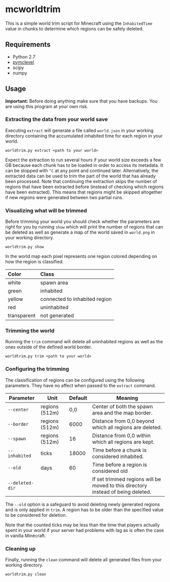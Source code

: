 mcworldtrim
===========

This is a simple world trim script for Minecraft using the `InhabitedTime`
value in chunks to determine which regions can be safely deleted.

## Requirements

* Python 2.7
* [pymclevel](https://github.com/mcedit/pymclevel)
* scipy
* numpy

## Usage

**Important:** Before doing anything make sure that you have backups. You are using this program at your own risk. 

### Extracting the data from your world save

Executing `extract` will generate a file called `world.json` in your working directory containing
the accumulated inhabited time for each region in your world.

```
worldtrim.py extract <path to your world>
```

Expect the extraction to run several hours if your world size exceeds a few GB
because each chunk has to be loaded in order to access its metadata.
It can be stopped with `^C` at any point and continued later.
Alternatively, the extracted data can be used to trim the part of the world that has already been processed.
Note that continuing the extraction skips the number of regions that have been extracted before
(instead of checking which regions have been extracted).
This means that regions might be skipped altogether if new regions were generated between two partial runs.

### Visualizing what will be trimmed

Before trimming your world you should check whether the parameters are right for you by running `show`
which will print the number of regions that can be deleted as well as generate a map of the world
saved in `world.png` in your working directory.

```
worldtrim.py show
```

In the world map each pixel represents one region colored depending on how the region is classified.

Color  | Class
:----- | :---------
white  | spawn area
green  | inhabited
yellow | connected to inhabited region
red    | uninhabited
transparent | not generated

### Trimming the world

Running the `trim` command will delete all uninhabited regions as well as the ones outside of the defined world border.

```
worldtrim.py trim <path to your world>
```

### Configuring the trimming

The classification of regions can be configured using the following parameters.
They have no affect when passed to the `extract` command.

Parameter | Unit | Default | Meaning
--------- | ---- | ------- | -------
`--center` | regions (512m) | 0,0 | Center of both the spawn area and the map border.
`--border` | regions (512m) | 6000 | Distance from 0,0 beyond which all regions are deleted.
`--spawn` | regions (512m) | 16 | Distance from 0,0 within which all regions are kept.
`--inhabited` | ticks | 18000 | Time before a chunk is considered inhabited.
`--old` | days | 60 | Time before a region is considered old
`--deleted-dir` | | | If set trimmed regions will be moved to this directory instead of being deleted.

The `--old` option is a safeguard to avoid deleting newly generated regions and is only applied in `trim`.
A region has to be older than the specified value to be considered for deletion.

Note that the counted ticks may be less than the time that players actually spent in your world if your server
had problems with lag as is often the case in vanilla Minecraft.

### Cleaning up

Finally, running the `clean` command will delete all generated files from your working directory.

```
worldtrim.py clean
```
